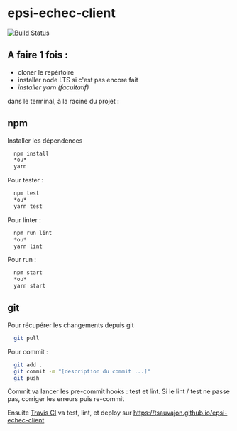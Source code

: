# epsi-echec-client
[![Build Status](https://travis-ci.org/tsauvajon/epsi-echec-client.svg?branch=master)](https://travis-ci.org/tsauvajon/epsi-echec-client)



## A faire 1 fois :
- cloner le repértoire
- installer node LTS si c'est pas encore fait
- *installer yarn (facultatif)*


dans le terminal, à la racine du projet :
## npm

Installer les dépendences
``` bash
  npm install
  *ou*
  yarn
```

Pour tester :

``` bash
  npm test
  *ou*
  yarn test
```



Pour linter :

``` bash
  npm run lint
  *ou*
  yarn lint
```

Pour run :

``` bash
  npm start
  *ou*
  yarn start
```

## git
Pour récupérer les changements depuis git

``` bash
  git pull
```

Pour commit :

``` bash
  git add .
  git commit -m "[description du commit ...]"
  git push
```
Commit va lancer les pre-commit hooks : test et lint.
Si le lint / test ne passe pas, corriger les erreurs puis re-commit

Ensuite [Travis CI](https://travis-ci.org/tsauvajon/epsi-echec-client) va test, lint, et deploy sur https://tsauvajon.github.io/epsi-echec-client

